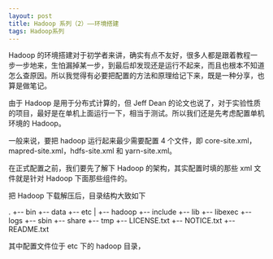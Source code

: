 ```yaml
---
layout: post
title: Hadoop 系列（2）——环境搭建
tags: Hadoop系列
---
```


Hadoop 的环境搭建对于初学者来讲，确实有点不友好，很多人都是跟着教程一步一步地来，生怕漏掉某一步，到最后却发现还是运行不起来，而且也根本不知道怎么查原因。所以我觉得有必要把配置的方法和原理给记下来，既是一种分享，也算是做笔记。

由于 Hadoop 是用于分布式计算的，但 Jeff Dean 的论文也说了，对于实验性质的项目，最好是在单机上面运行一下，相当于测试。所以我们还是先考虑配置单机环境的 Hadoop。

一般来说，要把 hadoop 运行起来最少需要配置 4 个文件，即 core-site.xml， mapred-site.xml，hdfs-site.xml 和 yarn-site.xml。

在正式配置之前，我们要先了解下 Hadoop 的架构，其实配置时填的那些 xml 文件就是针对 Hadoop 下面那些组件的。

把 Hadoop 下载解压后，目录结构大致如下

.
+-- bin
+-- data
+-- etc
|   +-- hadoop
+-- include
+-- lib
+-- libexec
+-- logs
+-- sbin
+-- share
+-- tmp
+-- LICENSE.txt
+-- NOTICE.txt
+-- README.txt

其中配置文件位于 etc 下的 hadoop 目录，
